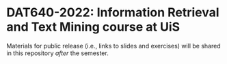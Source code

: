 # DAT640-2022: Information Retrieval and Text Mining course at UiS

Materials for public release (i.e., links to slides and exercises) will be shared in this repository _after_ the semester.
